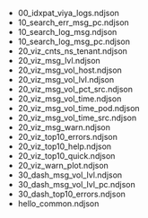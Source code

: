 * 00_idxpat_viya_logs.ndjson
* 10_search_err_msg_pc.ndjson
* 10_search_log_msg.ndjson
* 10_search_log_msg_pc.ndjson
* 20_viz_cnts_ns_tenant.ndjson
* 20_viz_msg_lvl.ndjson
* 20_viz_msg_vol_host.ndjson
* 20_viz_msg_vol_lvl.ndjson
* 20_viz_msg_vol_pct_src.ndjson
* 20_viz_msg_vol_time.ndjson
* 20_viz_msg_vol_time_pod.ndjson
* 20_viz_msg_vol_time_src.ndjson
* 20_viz_msg_warn.ndjson
* 20_viz_top10_errors.ndjson
* 20_viz_top10_help.ndjson
* 20_viz_top10_quick.ndjson
* 20_viz_warn_plot.ndjson
* 30_dash_msg_vol_lvl.ndjson
* 30_dash_msg_vol_lvl_pc.ndjson
* 30_dash_top10_errors.ndjson
* hello_common.ndjson
